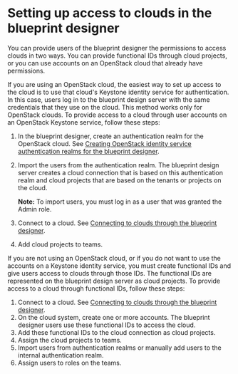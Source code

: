 # Setting up access to clouds in the blueprint designer

You can provide users of the blueprint designer the permissions to access clouds in two ways. You can provide functional IDs through cloud projects, or you can use accounts on an OpenStack cloud that already have permissions.

If you are using an OpenStack cloud, the easiest way to set up access to the cloud is to use that cloud's Keystone identity service for authentication. In this case, users log in to the blueprint design server with the same credentials that they use on the cloud. This method works only for OpenStack clouds. To provide access to a cloud through user accounts on an OpenStack Keystone service, follow these steps:

1.  In the blueprint designer, create an authentication realm for the OpenStack cloud. See [Creating OpenStack identity service authentication realms for the blueprint designer](security_realms_openstack.md).
2.  Import the users from the authentication realm. The blueprint design server creates a cloud connection that is based on this authentication realm and cloud projects that are based on the tenants or projects on the cloud.

    **Note:** To import users, you must log in as a user that was granted the Admin role.

3.  Connect to a cloud. See [Connecting to clouds through the blueprint designer](../../com.ibm.edt.doc/topics/security_cloud_connection.md).
4.  Add cloud projects to teams.

If you are not using an OpenStack cloud, or if you do not want to use the accounts on a Keystone identity service, you must create functional IDs and give users access to clouds through those IDs. The functional IDs are represented on the blueprint design server as cloud projects. To provide access to a cloud through functional IDs, follow these steps:

1.  Connect to a cloud. See [Connecting to clouds through the blueprint designer](../../com.ibm.edt.doc/topics/security_cloud_connection.md).
2.  On the cloud system, create one or more accounts. The blueprint designer users use these functional IDs to access the cloud.
3.  Add these functional IDs to the cloud connection as cloud projects.
4.  Assign the cloud projects to teams.
5.  Import users from authentication realms or manually add users to the internal authentication realm.
6.  Assign users to roles on the teams.

